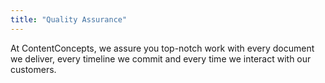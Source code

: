 ```yaml
---
title: "Quality Assurance"
---
```


At ContentConcepts, we assure you top-notch work with every document we deliver, every timeline we commit and every time we interact with our customers.